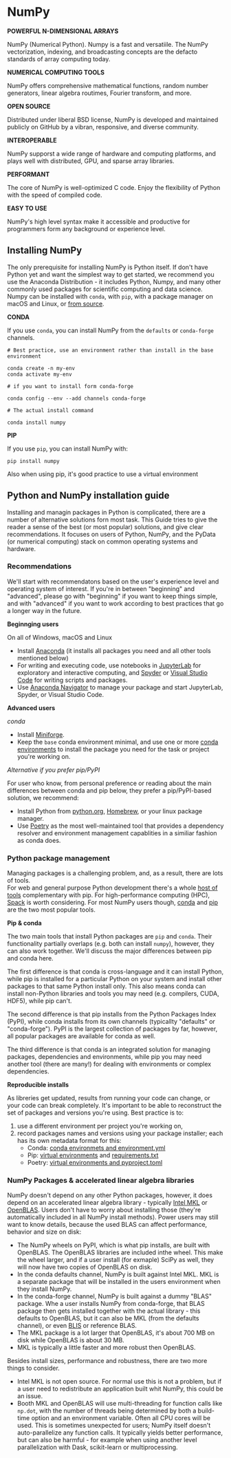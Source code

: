 # **NumPy**
**POWERFUL N-DIMENSIONAL ARRAYS**

NumPy (Numerical Python). Numpy is a fast and versatiile. The NumPy vectorization, indexing, and broadcasting concepts are the defacto standards of array computing today.

**NUMERICAL COMPUTING TOOLS**

NumPy offers comprehensive mathematical functions, random number generators, linear algebra routimes, Fourier transform, and more.

**OPEN SOURCE**

Distributed under liberal BSD license, NumPy is developed and maintained publicly on GitHub by a vibran, responsive, and diverse community.

**INTEROPERABLE**

NumPy supporst a wide range of hardware and computing platforms, and plays well with distributed, GPU, and sparse array libraries.

**PERFORMANT**

The core of NumPy is well-optimized C code. Enjoy the flexibility of Python with the speed of compiled code.

**EASY TO USE**

NumPy's high level syntax make it accessible and productive for programmers form any background or experience level.

## **Installing NumPy**
The only prerequisite for installing NumPy is Python itself. If don't have Python yet and want the simplest way to get started, we recommend you use the Anaconda Distribution - it includes Python, Numpy, and many other commonly used packages for scientific computing and data science.  
Numpy can be installed with `conda`, with `pip`, with a package manager on macOS and Linux, or [from source](https://numpy.org/devdocs/user/building.html).</br>

**CONDA**

If you use `conda`, you can install NumPy from the `defaults` or `conda-forge` channels.

    # Best practice, use an environment rather than install in the base environment
    
    conda create -n my-env
    conda activate my-env

    # if you want to install form conda-forge

    conda config --env --add channels conda-forge

    # The actual install command

    conda install numpy

**PIP**

If you use `pip`, you can install NumPy with:

    pip install numpy
Also when using pip, it's good practice to use a virtual environment

## **Python and NumPy installation guide**

Installing and managin packages in Python is complicated, there are a number of alternative solutions forn most task. This Guide tries to give the reader a sense of the best (or most popular) solutions, and give clear recommendations. It focuses on users of Python, NumPy, and the PyData (or numerical computing) stack on common operating systems and hardware.

### **Recommendations**

We'll start with recommendatons based on the user's experience level and operating system of interest. If you're in between "beginning" and "advanced", please go with "beginning" if you want to keep things simple, and with "advanced" if you want to work according to best practices that go a longer way in the future.

**Beginnging users**

On all of Windows, macOS and Linux
- Install [Anaconda](https://www.anaconda.com/distribution/) (it installs all packages you need and all other tools mentioned below)
- For writing and executing code, use notebooks in [JupyterLab](https://jupyterlab.readthedocs.io/en/stable/index.html) for exploratory and interactive computing, and [Spyder](https://www.spyder-ide.org/) or [Visual Studio Code](https://code.visualstudio.com/) for writing scripts and packages.
- Use [Anaconda Navigator](https://docs.anaconda.com/anaconda/navigator/) to manage your package and start JupyterLab, Spyder, or Visual Studio Code.

**Advanced users**

*conda*
- Install [Miniforge](https://github.com/conda-forge/miniforge).
- Keep the `base` conda environment minimal, and use one or more [conda environments](https://docs.conda.io/projects/conda/en/latest/user-guide/tasks/manage-environments.html) to install the package you need for the task or project you're working on.

*Alternative if you prefer pip/PyPI*

For user who know, from personal preference or reading about the main differences between conda and pip below, they prefer a pip/PyPI-based solution, we recommend:

- Install Python from [python.org](https://www.python.org/downloads/), [Homebrew](https://brew.sh/), or your linux package manager.
- Use [Poetry](https://python-poetry.org/) as the most well-maintained tool that provides a dependency resolver and environment management capablities in a similiar fashion as conda does.

### **Python package management**

Managing packages is a challenging problem, and, as a result, there are lots of tools.</br>
For web and general purpose Python development there's a whole [host of tools](https://packaging.python.org/guides/tool-recommendations/) complementary with pip. For high-performance computing (HPC), [Spack](https://github.com/spack/spack) is worth considering. For most NumPy users though, [conda](https://conda.io/en/latest/) and [pip](https://pip.pypa.io/en/stable/) are the two most popular tools.

**Pip & conda**

The two main tools that install Python packages are `pip` and `conda`. Their functionality partially overlaps (e.g. both can install `numpy`), however, they can also work together. We'll discuss the major differences between pip and conda here.

The first difference is that conda is cross-language and it can install Python, while pip is installed for a particular Python on your system and install other packages to that same Python install only. This also means conda can install non-Python libraries and tools you may need (e.g. compilers, CUDA, HDF5), while pip can't.

The second difference is that pip installs from the Python Packages Index (PyPI), while conda installs from its own channels (typicallty "defaults" or "conda-forge"). PyPI is the largest collection of packages by far, however, all popular packages are available for conda as well.

The third difference is that conda is an integrated solution for managing packages, dependencies and environments, while pip you may need another tool (there are many!) for dealing with environments or complex dependencies.

**Reproducible installs**

As libreries get updated, results from running your code can change, or your code can break completely. It's important to be able to reconstruct the set of packages and versions you're using. Best practice is to:

1. use a different environment per project you're working on,
2. record packages names and versions using your package installer; each has its own metadata format for this:
    - Conda: [conda environmets and environment.yml](https://docs.conda.io/projects/conda/en/latest/user-guide/tasks/manage-environments.html)
    - Pip: [virtual environments](https://docs.python.org/3/tutorial/venv.html) and [requirements.txt](https://pip.readthedocs.io/en/latest/user_guide/#requirements-files)
    - Poetry: [virtual environments and pyproject.toml](https://python-poetry.org/docs/basic-usage/)

### **NumPy Packages & accelerated linear algebra libraries**
NumPy doesn't depend on any other Python packages, however, it does depend on an accelerated linear algebra library - typically [Intel MKL](https://software.intel.com/en-us/mkl) or [OpenBLAS](https://www.openblas.net/). Users don't have to worry about installing those (they're automatically included in all NumPy install methods). Power users may still want to know details, because the used BLAS can affect performance, behavior and size on disk:
- The NumPy wheels on PyPI, which is what pip installs, are built with OpenBLAS. The OpenBLAS libraries are included inthe wheel. This make the wheel larger, and if a user install (for exmaple) SciPy as well, they will now have two copies of OpenBLAS on disk.
- In the conda defaults channel, NumPy is built against Intel MKL. MKL is a separate package that will be installed in the users environment when they install NumPy.
- In the conda-forge channel, NumPy is built against a dummy "BLAS" package. Whe a user installs NumPy from conda-forge, that BLAS package then gets installed together with the actual library - this defaults to OpenBLAS, but it can also be MKL (from the defaults channel), or even [BLIS](https://github.com/flame/blis) or reference BLAS.
- The MKL package is a lot larger that OpenBLAS, it's about 700 MB on disk while OpenBLAS is about 30 MB.
- MKL is typically a little faster and more robust then OpenBLAS.

Besides install sizes, performance and robustness, there are two more things to consider.

- Intel MKL is not open source. For normal use this is not a problem, but if a user need to redistribute an application built whit NumPy, this could be an issue.
- Booth MKL and OpenBLAS will use multi-threading for function calls like `np.dot`, with the number of threads being determined by both a build-time option and an environment variable. Often all CPU cores will be used. This is sometimes unexpected for users; NumPy itself doesn't auto-parallelize any function calls. It typically yields better performance, but can also be harmful - for example when using another level parallelization with Dask, scikit-learn or multiprocessing.
